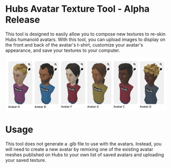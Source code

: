 # Hubs Avatar Texture Tool - Alpha Release

This tool is designed to easily allow you to compose new textures to re-skin Hubs humanoid avatars. With this tool, you can upload images to display on the front and back of the avatar's t-shirt, customize your avatar's appearance, and save your textures to your computer. 

![An assortment of avatars in Hubs that use this texture tool](media/human-avatar-preview.png)

# Usage 
This tool does not generate a .glb file to use with the avatars. Instead, you will need to create a new avatar by remixing one of the existing avatar meshes published on Hubs to your own list of saved avatars and uploading your saved texture. 
